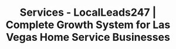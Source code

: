 ---
title: "Services - LocalLeads247 | Complete Growth System for Las Vegas Home Service Businesses"

hero:
  title: "The All-in-One Platform to Run Your Entire <span class='text-accent/85'> Home Service Business</span>"
  description: "Stop paying for 5+ different tools that don't talk to each other. We give you one platform, under your own brand, to manage leads, communicate with customers, schedule jobs, and get paid."
  buttonText: "Request a Live Demo"
  buttonLink: "/contact/"

imageTextCol:
  title: "Sound Familiar? The "
  highlightedText: " Software Sprawl Trap"
  description: "Your lead data is in one place, your calendar in another, and your invoices in a third. This "
  accentText: "'software sprawl' costs you time, money, and lost customers."
  imageAlt: "Business OS Platform View"
  imagePosition: "left"

solutions:
  badgeText: "Business OS"
  title: "Our Solution: Your Branded "
  highlightedText: "Business OS"
  description: "We provide you with a powerful, white-labeled platform (powered by GoHighLevel) that consolidates all your sales and marketing tools into a single, easy-to-use dashboard. It's everything you need, all in one place, accessible from your desktop or a mobile app."
  solutions:
    - title: "Capture Every Lead"
      description: "Never miss an opportunity from your website, social media, or Google Business Profile. <span class=\"text-accent\">Every potential customer is tracked in one centralized system.</span>"
    - title: "Automate Your Follow-up"
      description: "Nurture leads with automated SMS and email campaigns until they are ready to buy. <span class=\"text-accent\">Your business works for you 24/7, even while you sleep.</span>"
    - title: "Streamline Your Operations"
      description: "Manage your sales pipeline, schedule jobs, and send invoices with a few clicks. <span class=\"text-accent\">Eliminate administrative bottlenecks and focus on growing your business.</span>"

steps:
  title: "Everything Your "
  highlightedText: "Business Needs to Grow"
  description: "A complete suite of tools to manage your entire business operation."
  steps:
    - number: 1
      title: "<span class='text-primary/80'>CRM &</span> Pipeline Management"
      description: "Track your leads and deals visually from <span class='text-accent'>first contact to a paid job.</span>"
    - number: 2
      title: "<span class='text-primary/80'>Unified </span> Conversations Inbox"
      description: "Manage texts, emails, Facebook messages, and <span class='text-accent'>Google chats in one stream.</span>"
    - number: 3
      title: "<span class='text-primary/80'>Online</span>  Scheduling & Calendar"
      description: "Let customers book appointments online, <span class='text-accent'>synced with your team's calendar.</span>"
    - number: 4
      title: "<span class='text-primary/80'>Invoicing</span>  & Payments"
      description: "Create and send invoices, and <span class='text-accent'>collect payments directly via Stripe.</span>"
    - number: 5
      title: "<span class='text-primary/80'>Reputation </span>  Management"
      description: "Automatically send review requests to happy customers to  <span class='text-accent'>boost your ratings.</span>"
    - number: 6
      title: "<span class='text-primary/80'>AI  </span>  & Automation Workflows"
      description: "Build powerful automations for lead nurturing, <span class='text-accent'> appointment reminders, and more.</span>"

featureHighlight:
  title: "How Our SEO and "
  titleHighlight: " Business OS Work Together"
  description: "Our Semantic SEO service builds the engine that generates leads. The Business OS is the system that captures, nurtures, and converts them into profitable jobs, giving you a measurable ROI on your marketing investment."

cta:
  title: "See the Platform "
  highlightedText: "in Action"
  description: "Ready to simplify your operations and grow your business? Schedule a free, personalized demo and we'll show you exactly how the Business OS can be tailored for your specific trade."
  buttonText: "Schedule Your Free Demo"
  buttonLink: "/contact/"
---